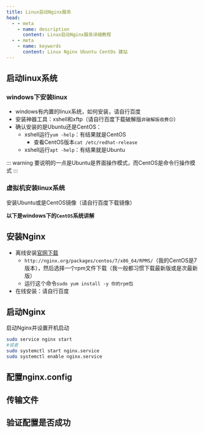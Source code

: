 ```yaml
---
title: Linux启动Nginx服务
head:
  - - meta
    - name: description
      content: Linux启动Nginx服务详细教程
  - - meta
    - name: keywords
      content: Linux Nginx Ubuntu CentOs 建站
---
```


## 启动linux系统

### windows下安装linux

- windows有内置的linux系统，如何安装，请自行百度
- 安装神器工具：xshell和xftp（请自行百度下载破解版`非破解版收费😔`）
- 确认安装的是Ubuntu还是CentOS：
  - xshell运行`yum -help`：有结果就是CentOS
    - 查看CentOS版本`cat /etc/redhat-release`
  - xshell运行`apt -help`：有结果就是Ubuntu

::: warning
要说明的一点是Ubuntu是界面操作模式，而CentOS是命令行操作模式
:::

### 虚拟机安装linux系统

安装Ubuntu或是CentOS镜像（请自行百度下载镜像）

**以下是windows下的`CentOS`系统讲解**

## 安装Nginx

- 离线安装[官网下载](http://nginx.org/packages/)
  - `http://nginx.org/packages/centos/7/x86_64/RPMS/`（我的CentOS是7版本），然后选择一个rpm文件下载（我一般都习惯下载最新版或是次最新版）
  - 运行这个命令`sudo yum install -y 你的rpm包`
- 在线安装：请自行百度

## 启动Nginx

启动Nginx并设置开机启动

``` bash
sudo service nginx start
#或者
sudo systemctl start nginx.service
sudo systemctl enable nginx.service
```

## 配置nginx.config

## 传输文件

## 验证配置是否成功
